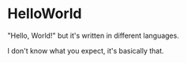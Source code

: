 # HelloWorld
"Hello, World!" but it's written in different languages.

I don't know what you expect, it's basically that.
